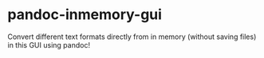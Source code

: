 # pandoc-inmemory-gui
Convert different text formats directly from in memory (without saving files) in this GUI using pandoc!
